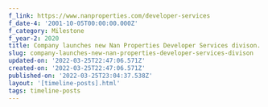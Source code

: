 ```yaml
---
f_link: https://www.nanproperties.com/developer-services
f_date-4: '2001-10-05T00:00:00.000Z'
f_category: Milestone
f_year-2: 2020
title: Company launches new Nan Properties Developer Services divison.
slug: company-launches-new-nan-properties-developer-services-divison
updated-on: '2022-03-25T22:47:06.571Z'
created-on: '2022-03-25T22:47:06.571Z'
published-on: '2022-03-25T23:04:37.538Z'
layout: '[timeline-posts].html'
tags: timeline-posts
---
```




